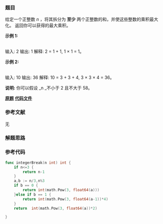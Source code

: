 ### 题目
给定一个正整数  _n_ ，将其拆分为 **至少** 两个正整数的和，并使这些整数的乘积最大化。 返回你可以获得的最大乘积。

**示例 1:**


​    
    输入: 2
    输出: 1
    解释: 2 = 1 + 1, 1 × 1 = 1。

**示例  2:**


​    
    输入: 10
    输出: 36
    解释: 10 = 3 + 3 + 4, 3 × 3 × 4 = 36。

**说明:** 你可以假设  _n  _不小于 2 且不大于 58。

 **[原题](https://leetcode-cn.com/problems/integer-break/)**    **[代码文件](https://github.com/LZH139/leetcode_Go/blob/master/src/DynamicProgramming/medium/IntegerBreak/IntegerBreak.go)**


### 参考文献
无

### 解题思路




### 参考代码

```go
func integerBreak(n int) int {
    if n<=3 {
        return n-1
    }
    a,b := n/3,n%3
    if b == 0 {
        return int(math.Pow(3, float64(a)))
    }else if b == 1 {
        return int(math.Pow(3, float64(a-1))*4)
    }
    return  int(math.Pow(3, float64(a))*2)

}

```




